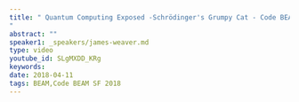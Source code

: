 ```yaml
---
title: " Quantum Computing Exposed -Schrödinger's Grumpy Cat - Code BEAM SF 2018
"
abstract: ""
speaker1: _speakers/james-weaver.md
type: video
youtube_id: SLgMXDD_KRg
keywords: 
date: 2018-04-11
tags: BEAM,Code BEAM SF 2018
---
```


